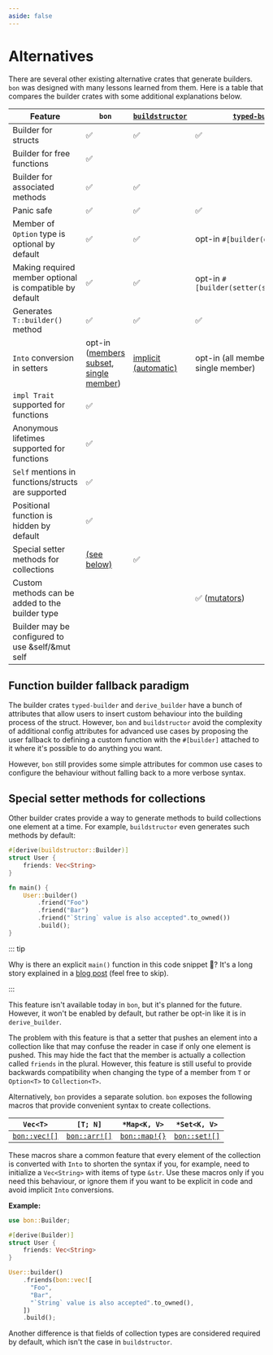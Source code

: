 ```yaml
---
aside: false
---
```


# Alternatives

There are several other existing alternative crates that generate builders. `bon` was designed with many lessons learned from them. Here is a table that compares the builder crates with some additional explanations below.

<!-- If you want to edit the table below make sure to reduce the font size in the editor or turn off word wrap to easier view the table -->

Feature                                                  | `bon`                                                        | [`buildstructor`]               | [`typed-builder`]                                                   | [`derive_builder`]
---------------------------------------------------------|--------------------------------------------------------------|---------------------------------|---------------------------------------------------------------------|-------------------
Builder for structs                                      | :white_check_mark:                                           | :white_check_mark:              | :white_check_mark:                                                  | :white_check_mark:
Builder for free functions                               | :white_check_mark:                                           |                                 |                                                                     |
Builder for associated methods                           | :white_check_mark:                                           | :white_check_mark:              |                                                                     |
Panic safe                                               | :white_check_mark:                                           | :white_check_mark:              | :white_check_mark:                                                  | `build()` returns a `Result`
Member of `Option` type is optional by default           | :white_check_mark:                                           | :white_check_mark:              | <span class="nobr">opt-in `#[builder(default)]`</span>              | <span class="nobr">opt-in `#[builder(default)]`</span>
Making required member optional is compatible by default | :white_check_mark:                                           | :white_check_mark:              | <span class="nobr">opt-in `#[builder(setter(strip_option))]`</span> | <span class="nobr">opt-in `#[builder(setter(strip_option))]`</span>
Generates `T::builder()` method                          | :white_check_mark:                                           | :white_check_mark:              | :white_check_mark:                                                  | only `Builder::default()`
`Into` conversion in setters                             | opt-in ([members subset][bon-on], [single member][bon-into]) | [implicit (automatic)][bs-into] | opt-in (all members + out-out, single member)                       | [opt-in (all members, single member)][db-into]
 `impl Trait` supported for functions                    | :white_check_mark:                                           |                                 |                                                                     |
Anonymous lifetimes supported for functions              | :white_check_mark:                                           |                                 |                                                                     |
`Self` mentions in functions/structs are supported       | :white_check_mark:                                           |                                 |                                                                     |
Positional function is hidden by default                 | :white_check_mark:                                           |                                 |                                                                     |
Special setter methods for collections                   | [(see below)][r1]                                            | :white_check_mark:              |                                                                     | :white_check_mark:
Custom methods can be added to the builder type          |                                                              |                                 | :white_check_mark: ([mutators])                                     | :white_check_mark:
Builder may be configured to use &self/&mut self         |                                                              |                                 |                                                                     | :white_check_mark:

## Function builder fallback paradigm

The builder crates `typed-builder` and `derive_builder` have a bunch of attributes that allow users to insert custom behaviour into the building process of the struct. However, `bon` and `buildstructor` avoid the complexity of additional config attributes for advanced use cases by proposing the user fallback to defining a custom function with the `#[builder]` attached to it where it's possible to do anything you want.

However, `bon` still provides some simple attributes for common use cases to configure the behaviour without falling back to a more verbose syntax.

## Special setter methods for collections

Other builder crates provide a way to generate methods to build collections one element at a time. For example, `buildstructor` even generates such methods by default:

```rust
#[derive(buildstructor::Builder)]
struct User {
    friends: Vec<String>
}

fn main() {
    User::builder()
        .friend("Foo")
        .friend("Bar")
        .friend("`String` value is also accepted".to_owned())
        .build();
}
```

::: tip

Why is there an explicit `main()` function in this code snippet 🤔? It's a long story explained in a [blog post](/blog/the-weird-of-function-local-types-in-rust) (feel free to skip).

:::

This feature isn't available today in `bon`, but it's planned for the future. However, it won't be enabled by default, but rather be opt-in like it is in `derive_builder`.

The problem with this feature is that a setter that pushes an element into a collection like that may confuse the reader in case if only one element is pushed. This may hide the fact that the member is actually a collection called `friends` in the plural. However, this feature is still useful to provide backwards compatibility when changing the type of a member from `T` or `Option<T>` to `Collection<T>`.

Alternatively, `bon` provides a separate solution. `bon` exposes the following macros that provide convenient syntax to create collections.

`Vec<T>`             | `[T; N]`             | `*Map<K, V>`         | `*Set<K, V>`
---------------------|----------------------|----------------------|---------------------
[`bon::vec![]`][vec] | [`bon::arr![]`][arr] | [`bon::map!{}`][map] | [`bon::set![]`][set]

These macros share a common feature that every element of the collection is converted with `Into` to shorten the syntax if you, for example, need to initialize a `Vec<String>` with items of type `&str`. Use these macros only if you need this behaviour, or ignore them if you want to be explicit in code and avoid implicit `Into` conversions.

**Example:**

```rust
use bon::Builder;

#[derive(Builder)]
struct User {
    friends: Vec<String>
}

User::builder()
    .friends(bon::vec![
      "Foo",
      "Bar",
      "`String` value is also accepted".to_owned(),
    ])
    .build();
```

Another difference is that fields of collection types are considered required by default, which isn't the case in `buildstructor`.

[`buildstructor`]: https://docs.rs/buildstructor/latest/buildstructor/
[`typed-builder`]: https://docs.rs/typed-builder/latest/typed_builder/
[`derive_builder`]: https://docs.rs/derive_builder/latest/derive_builder/
[vec]: https://docs.rs/bon/latest/bon/macro.vec.html
[arr]: https://docs.rs/bon/latest/bon/macro.arr.html
[map]: https://docs.rs/bon/latest/bon/macro.map.html
[set]: https://docs.rs/bon/latest/bon/macro.set.html
[mutators]: https://docs.rs/typed-builder/latest/typed_builder/derive.TypedBuilder.html#mutators
[bon-on]: ../reference/builder#on
[bon-into]: ../reference/builder#into
[bs-into]: https://docs.rs/buildstructor/latest/buildstructor/#into-field
[db-into]: https://docs.rs/derive_builder/latest/derive_builder/#generic-setters
[r1]: #special-setter-methods-for-collections
